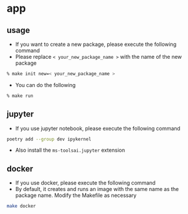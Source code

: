 # app

## usage

- If you want to create a new package, please execute the following command
- Please replace `< your_new_package_name >` with the name of the new package

```bash
% make init new=< your_new_package_name >
```

- You can do the following

```bash
% make run
```

## jupyter

- If you use jupyter notebook, please execute the following command

```bash
poetry add --group dev ipykernel
```

- Also install the `ms-toolsai.jupyter` extension

## docker

- If you use docker, please execute the following command
- By default, it creates and runs an image with the same name as the package name. Modify the Makefile as necessary

```bash
make docker
```
